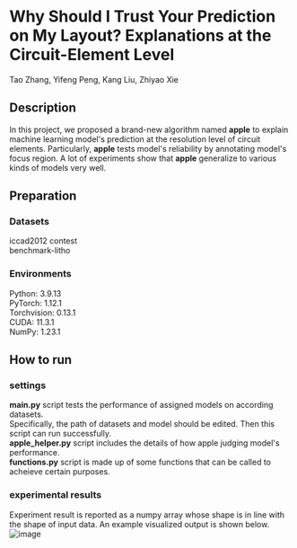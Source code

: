 # Why Should I Trust Your Prediction on My Layout? Explanations at the Circuit-Element Level
Tao Zhang, Yifeng Peng, Kang Liu, Zhiyao Xie  
## Description  
In this project, we proposed a brand-new algorithm named **apple** to explain machine learning model's prediction at the resolution level of circuit elements. Particularly, **apple** tests model's reliability by annotating model's focus region. A lot of experiments show that **apple** generalize to various kinds of models very well.
## Preparation
### Datasets
iccad2012 contest  
benchmark-litho

### Environments
Python: 3.9.13  
PyTorch: 1.12.1  
Torchvision: 0.13.1  
CUDA: 11.3.1  
NumPy: 1.23.1  
## How to run
### settings
**main.py** script tests the performance of assigned models on according datasets.  
Specifically, the path of datasets and model should be edited. Then this script can run successfully.  
**apple_helper.py** script includes the details of how apple judging model's performance.   
**functions.py** script is made up of some functions that can be called to acheieve certain purposes.
### experimental results
Experiment result is reported as a numpy array whose shape is in line with the shape of input data. An example visualized output is shown below.  
![image](https://github.com/zhangmuci/model_Interpretability_apple/tree/main/plots/2.png)
